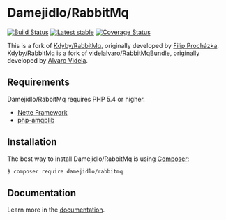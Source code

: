 Damejidlo/RabbitMq
==================

[![Build Status](https://travis-ci.org/damejidlo/rabbitmq.svg?branch=master)](https://travis-ci.org/damejidlo/rabbitmq)
[![Latest stable](https://img.shields.io/packagist/v/damejidlo/rabbitmq.svg)](https://packagist.org/packages/damejidlo/rabbitmq)
[![Coverage Status](https://coveralls.io/repos/github/damejidlo/rabbitmq/badge.svg?branch=master)](https://coveralls.io/github/damejidlo/rabbitmq?branch=master)

This is a fork of [Kdyby/RabbitMq](https://github.com/Kdyby/RabbitMq), originally developed by [Filip Procházka](https://github.com/fprochazka).
 Kdyby/RabbitMq is a fork of [videlalvaro/RabbitMqBundle](https://github.com/videlalvaro/RabbitMqBundle), originally developed by [Alvaro Videla](https://github.com/videlalvaro).


Requirements
------------

Damejidlo/RabbitMq requires PHP 5.4 or higher.

- [Nette Framework](https://github.com/nette/nette)
- [php-amqplib](https://github.com/videlalvaro/php-amqplib)


Installation
------------

The best way to install Damejidlo/RabbitMq is using [Composer](http://getcomposer.org/):

```sh
$ composer require damejidlo/rabbitmq
```


Documentation
------------

Learn more in the [documentation](https://github.com/damejidlo/rabbitmq/blob/master/docs/en/index.md).
